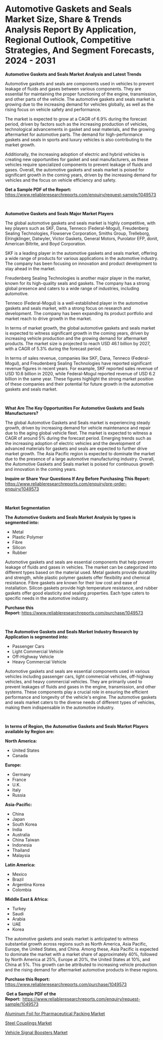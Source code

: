 <p><h1>Automotive Gaskets and Seals Market Size, Share & Trends Analysis Report By Application, Regional Outlook, Competitive Strategies, And Segment Forecasts, 2024 - 2031</h1></p><p><strong>Automotive Gaskets and Seals Market Analysis and Latest Trends</strong></p>
<p><p>Automotive gaskets and seals are components used in vehicles to prevent leakage of fluids and gases between various components. They are essential for maintaining the proper functioning of the engine, transmission, and other parts of the vehicle. The automotive gaskets and seals market is growing due to the increasing demand for vehicles globally, as well as the rising focus on vehicle safety and performance.</p><p>The market is expected to grow at a CAGR of 6.9% during the forecast period, driven by factors such as the increasing production of vehicles, technological advancements in gasket and seal materials, and the growing aftermarket for automotive parts. The demand for high-performance gaskets and seals in sports and luxury vehicles is also contributing to the market growth.</p><p>Additionally, the increasing adoption of electric and hybrid vehicles is creating new opportunities for gasket and seal manufacturers, as these vehicles require specialized components to prevent leakage of fluids and gases. Overall, the automotive gaskets and seals market is poised for significant growth in the coming years, driven by the increasing demand for vehicles and the focus on vehicle efficiency and safety.</p></p>
<p><strong>Get a Sample PDF of the Report:&nbsp;</strong> <a href="https://www.reliableresearchreports.com/enquiry/request-sample/1049573">https://www.reliableresearchreports.com/enquiry/request-sample/1049573</a></p>
<p>&nbsp;</p>
<p><strong>Automotive Gaskets and Seals Major Market Players</strong></p>
<p><p>The global automotive gaskets and seals market is highly competitive, with key players such as SKF, Dana, Tenneco (Federal-Mogul), Freudenberg Sealing Technologies, Flowserve Corporation, Smiths Group, Trelleborg, Elringklinger, Datwyler, Victor Gaskets, General Motors, Purolator EFP, donit, American Biltrite, and Boyd Corporation.</p><p>SKF is a leading player in the automotive gaskets and seals market, offering a wide range of products for various applications in the automotive industry. The company has been focusing on innovation and product development to stay ahead in the market.</p><p>Freudenberg Sealing Technologies is another major player in the market, known for its high-quality seals and gaskets. The company has a strong global presence and caters to a wide range of industries, including automotive.</p><p>Tenneco (Federal-Mogul) is a well-established player in the automotive gaskets and seals market, with a strong focus on research and development. The company has been expanding its product portfolio and market reach to drive growth in the market.</p><p>In terms of market growth, the global automotive gaskets and seals market is expected to witness significant growth in the coming years, driven by increasing vehicle production and the growing demand for aftermarket products. The market size is projected to reach USD 46.1 billion by 2027, with a CAGR of 5.3% during the forecast period.</p><p>In terms of sales revenue, companies like SKF, Dana, Tenneco (Federal-Mogul), and Freudenberg Sealing Technologies have reported significant revenue figures in recent years. For example, SKF reported sales revenue of USD 10.6 billion in 2020, while Federal-Mogul reported revenue of USD 6.2 billion in the same year. These figures highlight the strong market position of these companies and their potential for future growth in the automotive gaskets and seals market.</p></p>
<p>&nbsp;</p>
<p><strong>What Are The Key Opportunities For Automotive Gaskets and Seals Manufacturers?</strong></p>
<p><p>The global Automotive Gaskets and Seals market is experiencing steady growth, driven by increasing demand for vehicle maintenance and repair due to the aging global vehicle fleet. The market is expected to witness a CAGR of around 5% during the forecast period. Emerging trends such as the increasing adoption of electric vehicles and the development of advanced materials for gaskets and seals are expected to further drive market growth. The Asia Pacific region is expected to dominate the market due to the presence of a large automotive manufacturing industry. Overall, the Automotive Gaskets and Seals market is poised for continuous growth and innovation in the coming years.</p></p>
<p><strong>Inquire or Share Your Questions If Any Before Purchasing This Report:</strong> <a href="https://www.reliableresearchreports.com/enquiry/pre-order-enquiry/1049573">https://www.reliableresearchreports.com/enquiry/pre-order-enquiry/1049573</a></p>
<p>&nbsp;</p>
<p><strong>Market Segmentation</strong></p>
<p><strong>The Automotive Gaskets and Seals Market Analysis by types is segmented into:</strong></p>
<p><ul><li>Metal</li><li>Plastic Polymer</li><li>Fibre</li><li>Silicon</li><li>Rubber</li></ul></p>
<p><p>Automotive gaskets and seals are essential components that help prevent leakage of fluids and gases in vehicles. The market can be categorized into different types based on the material used. Metal gaskets provide durability and strength, while plastic polymer gaskets offer flexibility and chemical resistance. Fibre gaskets are known for their low cost and ease of installation. Silicon gaskets provide high temperature resistance, and rubber gaskets offer good elasticity and sealing properties. Each type caters to specific needs in the automotive industry.</p></p>
<p><strong>Purchase this Report:&nbsp;</strong><a href="https://www.reliableresearchreports.com/purchase/1049573">https://www.reliableresearchreports.com/purchase/1049573</a></p>
<p>&nbsp;</p>
<p><strong>The Automotive Gaskets and Seals Market Industry Research by Application is segmented into:</strong></p>
<p><ul><li>Passenger Cars</li><li>Light Commercial Vehicle</li><li>Off-Highway Vehicle</li><li>Heavy Commercial Vehicle</li></ul></p>
<p><p>Automotive gaskets and seals are essential components used in various vehicles including passenger cars, light commercial vehicles, off-highway vehicles, and heavy commercial vehicles. They are primarily used to prevent leakages of fluids and gases in the engine, transmission, and other systems. These components play a crucial role in ensuring the efficient performance and longevity of the vehicle's engine. The automotive gaskets and seals market caters to the diverse needs of different types of vehicles, making them indispensable in the automotive industry.</p></p>
<p>&nbsp;</p>
<p><strong>In terms of Region, the Automotive Gaskets and Seals Market Players available by Region are:</strong></p>
<p>
    <p> <strong> North America: </strong>
        <ul>
            <li>United States</li>
            <li>Canada</li>
        </ul>
        </p> 
    <p> <strong> Europe: </strong>
        <ul>
            <li>Germany</li>
            <li>France</li>
            <li>U.K.</li>
            <li>Italy</li>
            <li>Russia</li>
        </ul>
        </p> 
    <p> <strong> Asia-Pacific: </strong>
        <ul>
            <li>China</li>
            <li>Japan</li>
            <li>South Korea</li>
            <li>India</li>
            <li>Australia</li>
            <li>China Taiwan</li>
            <li>Indonesia</li>
            <li>Thailand</li>
            <li>Malaysia</li>
        </ul>
        </p> 
    <p> <strong> Latin America: </strong>
        <ul>
            <li>Mexico</li>
            <li>Brazil</li>
            <li>Argentina Korea</li>
            <li>Colombia</li>
        </ul>
        </p> 
    <p> <strong> Middle East & Africa: </strong>
        <ul>
            <li>Turkey</li>
            <li>Saudi</li>
            <li>Arabia</li>
            <li>UAE</li>
            <li>Korea</li>
        </ul>
    </p>
    </p>
<p><p>The automotive gaskets and seals market is anticipated to witness substantial growth across regions such as North America, Asia Pacific, Europe, the United States, and China. Among these, Asia Pacific is expected to dominate the market with a market share of approximately 40%, followed by North America at 25%, Europe at 20%, the United States at 10%, and China at 5%. This growth can be attributed to increasing vehicle production and the rising demand for aftermarket automotive products in these regions.</p></p>
<p><strong>Purchase this Report: </strong><a href="https://www.reliableresearchreports.com/purchase/1049573">https://www.reliableresearchreports.com/purchase/1049573</a></p>
<p>&nbsp;<strong>Get a Sample PDF of the Report:&nbsp;&nbsp;</strong><a href="https://www.reliableresearchreports.com/enquiry/request-sample/1049573">https://www.reliableresearchreports.com/enquiry/request-sample/1049573</a></p>
<p><strong></strong></p>
<p><p><a href="https://view.publitas.com/reportprime-1/aluminum-foil-for-pharmaceutical-packing-market-research-report-forecasted-for-period-from-2023-2030-by-market-type-market-application-and-region/">Aluminum Foil for Pharmaceutical Packing Market</a></p><p><a href="https://view.publitas.com/reportprime-1/steel-couplings-market-challenges-opportunities-and-growth-drivers-and-major-market-players-forecasted-for-period-from-2023-2030/">Steel Couplings Market</a></p><p><a href="https://view.publitas.com/reportprime-1/vehicle-signal-boosters-market-research-report-forecasted-for-period-from-2023-2030-by-market-type-market-application-and-region/">Vehicle Signal Boosters Market</a></p></p>